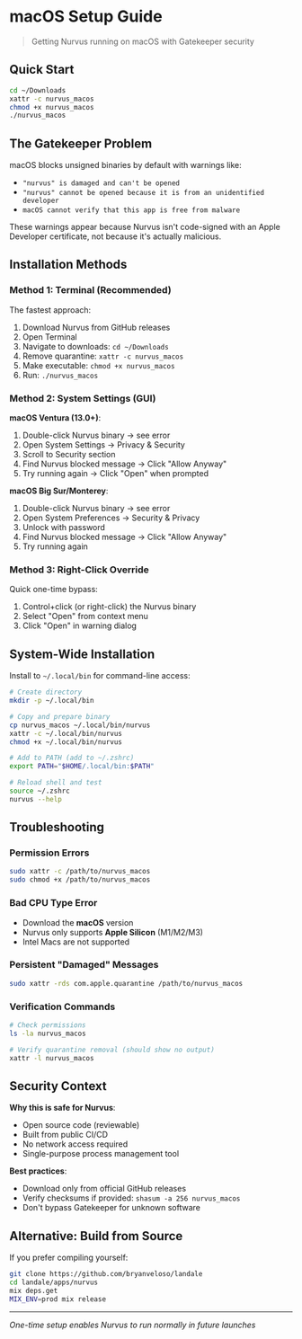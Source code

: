 # macOS Setup Guide

> Getting Nurvus running on macOS with Gatekeeper security

## Quick Start

```bash
cd ~/Downloads
xattr -c nurvus_macos
chmod +x nurvus_macos
./nurvus_macos
```

## The Gatekeeper Problem

macOS blocks unsigned binaries by default with warnings like:

- `"nurvus" is damaged and can't be opened`
- `"nurvus" cannot be opened because it is from an unidentified developer`
- `macOS cannot verify that this app is free from malware`

These warnings appear because Nurvus isn't code-signed with an Apple Developer certificate, not because it's actually malicious.

## Installation Methods

### Method 1: Terminal (Recommended)

The fastest approach:

1. Download Nurvus from GitHub releases
2. Open Terminal
3. Navigate to downloads: `cd ~/Downloads`
4. Remove quarantine: `xattr -c nurvus_macos`
5. Make executable: `chmod +x nurvus_macos`
6. Run: `./nurvus_macos`

### Method 2: System Settings (GUI)

**macOS Ventura (13.0+)**:

1. Double-click Nurvus binary → see error
2. Open System Settings → Privacy & Security
3. Scroll to Security section
4. Find Nurvus blocked message → Click "Allow Anyway"
5. Try running again → Click "Open" when prompted

**macOS Big Sur/Monterey**:

1. Double-click Nurvus binary → see error
2. Open System Preferences → Security & Privacy
3. Unlock with password
4. Find Nurvus blocked message → Click "Allow Anyway"
5. Try running again

### Method 3: Right-Click Override

Quick one-time bypass:

1. Control+click (or right-click) the Nurvus binary
2. Select "Open" from context menu
3. Click "Open" in warning dialog

## System-Wide Installation

Install to `~/.local/bin` for command-line access:

```bash
# Create directory
mkdir -p ~/.local/bin

# Copy and prepare binary
cp nurvus_macos ~/.local/bin/nurvus
xattr -c ~/.local/bin/nurvus
chmod +x ~/.local/bin/nurvus

# Add to PATH (add to ~/.zshrc)
export PATH="$HOME/.local/bin:$PATH"

# Reload shell and test
source ~/.zshrc
nurvus --help
```

## Troubleshooting

### Permission Errors

```bash
sudo xattr -c /path/to/nurvus_macos
sudo chmod +x /path/to/nurvus_macos
```

### Bad CPU Type Error

- Download the **macOS** version
- Nurvus only supports **Apple Silicon** (M1/M2/M3)
- Intel Macs are not supported

### Persistent "Damaged" Messages

```bash
sudo xattr -rds com.apple.quarantine /path/to/nurvus_macos
```

### Verification Commands

```bash
# Check permissions
ls -la nurvus_macos

# Verify quarantine removal (should show no output)
xattr -l nurvus_macos
```

## Security Context

**Why this is safe for Nurvus**:

- Open source code (reviewable)
- Built from public CI/CD
- No network access required
- Single-purpose process management tool

**Best practices**:

- Download only from official GitHub releases
- Verify checksums if provided: `shasum -a 256 nurvus_macos`
- Don't bypass Gatekeeper for unknown software

## Alternative: Build from Source

If you prefer compiling yourself:

```bash
git clone https://github.com/bryanveloso/landale
cd landale/apps/nurvus
mix deps.get
MIX_ENV=prod mix release
```

---

_One-time setup enables Nurvus to run normally in future launches_
